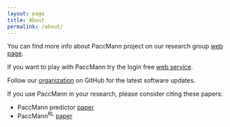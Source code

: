 ```yaml
---
layout: page
title: About
permalink: /about/
---
```


You can find more info about PaccMann project on our research group [web page](https://www.zurich.ibm.com/paccmann/).

If you want to play with PaccMann try the login free [web service](https://ibm.biz/paccmann-aas).

Follow our [organization](https://github.com/PaccMann) on GitHub for the latest software updates. 

If you use PaccMann in your research, please consider citing these papers:

- PaccMann predictor [paper](https://pubs.acs.org/doi/full/10.1021/acs.molpharmaceut.9b00520)
- PaccMann<sup>RL</sup> [paper](https://arxiv.org/abs/1909.05114)

